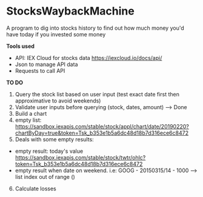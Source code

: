 # StocksWaybackMachine
A program to dig into stocks history to find out how much money you'd have today if you invested some money

**Tools used**
* API: IEX Cloud for stocks data https://iexcloud.io/docs/api/
* Json to manage API data 
* Requests to call API

**TO DO** 
1. Query the stock list based on user input (test exact date first then approximative to avoid weekends)
2. Validate user inputs before querying (stock, dates, amount) --> Done
3. Build a chart
4. empty list: https://sandbox.iexapis.com/stable/stock/appl/chart/date/20190220?chartByDay=true&token=Tsk_b353e1b5a6dc48d18b7d316ece6c8472
5. Deals with some empty results:
- empty result: today's value https://sandbox.iexapis.com/stable/stock/twtr/ohlc?token=Tsk_b353e1b5a6dc48d18b7d316ece6c8472
- empty result when date on weekend. i.e: GOOG - 20150315/14 - 1000 --> list index out of range ()
6. Calculate losses
